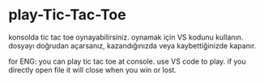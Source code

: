 # play-Tic-Tac-Toe
konsolda tic tac toe oynayabilirsiniz. oynamak için VS kodunu kullanın. dosyayı doğrudan açarsanız, kazandığınızda veya kaybettiğinizde kapanır.


for ENG: you can play tic tac toe at console. use VS code to play. if you directly open file it will close when you win or lost.
